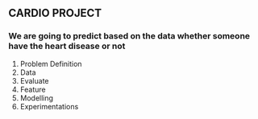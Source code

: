 ## CARDIO PROJECT

### We are going to predict based on the data whether someone have the heart disease or not

1. Problem Definition
2. Data
3. Evaluate
4. Feature
5. Modelling
6. Experimentations
